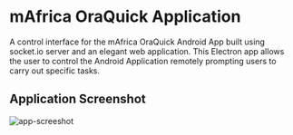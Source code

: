 # mAfrica OraQuick Application
A control interface for the mAfrica OraQuick Android App built using socket.io server and an elegant web application.  This Electron app allows the user to control the Android Application remotely prompting users to carry out specific tasks.

## Application Screenshot

![app-screeshot](https://raw.githubusercontent.com/sjg/mAfrica-oraquick/master/assets/img/screenshot.png "Application Screenshot")
